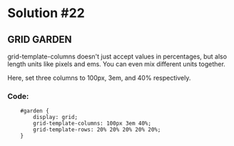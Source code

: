 
# Solution #22

## GRID GARDEN

grid-template-columns doesn't just accept values in percentages, but also length units like pixels and ems. You can even mix different units together.

Here, set three columns to 100px, 3em, and 40% respectively.

### Code: 

```
    #garden {
        display: grid;
        grid-template-columns: 100px 3em 40%;
        grid-template-rows: 20% 20% 20% 20% 20%;
    }
```